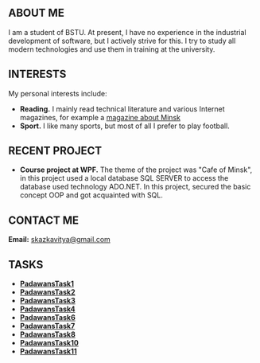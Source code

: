 ## ABOUT ME

I am a student of BSTU. At present, I have no experience in the industrial development of software, 
but I actively strive for this. I try to study all modern technologies and use them in training at the university.

## INTERESTS

My personal interests include:
* **Reading.** I mainly read technical literature and various Internet magazines, 
for example a [magazine about Minsk](https://citydog.by/)
* **Sport.** I like many sports, but most of all I prefer to play football.

## RECENT PROJECT

* **Course project at WPF.** The theme of the project was "Cafe of Minsk", in this project used a local database SQL SERVER 
to access the database used technology ADO.NET. In this project, secured the basic concept OOP and got acquainted with SQL.

## CONTACT ME

**Email:** skazkavitya@gmail.com

## TASKS

* [**PadawansTask1**](https://github.com/VictorSkazetski/PadawansTask1)
* [**PadawansTask2**](https://github.com/VictorSkazetski/PadawansTask2)
* [**PadawansTask3**](https://github.com/VictorSkazetski/PadawansTask3)
* [**PadawansTask4**](https://github.com/VictorSkazetski/PadawansTask4)
* [**PadawansTask6**](https://github.com/VictorSkazetski/PadawansTask6)
* [**PadawansTask7**](https://github.com/VictorSkazetski/PadawansTask7)
* [**PadawansTask8**](https://github.com/VictorSkazetski/PadawansTask8)
* [**PadawansTask10**](https://github.com/VictorSkazetski/PadawansTask10)
* [**PadawansTask11**](https://github.com/VictorSkazetski/PadawansTask11)




